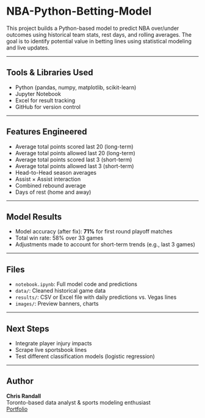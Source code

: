 # NBA-Python-Betting-Model

This project builds a Python-based model to predict NBA over/under outcomes using historical team stats, rest days, and rolling averages. The goal is to identify potential value in betting lines using statistical modeling and live updates.

---

##  Tools & Libraries Used
- Python (pandas, numpy, matplotlib, scikit-learn)
- Jupyter Notebook
- Excel for result tracking
- GitHub for version control

---

##  Features Engineered
- Average total points scored last 20 (long-term)
- Average total points allowed last 20 (long-term)
- Average total points scored last 3 (short-term)
- Average total points allowed last 3 (short-term)
- Head-to-Head season averages
- Assist × Assist interaction
- Combined rebound average
- Days of rest (home and away)

---

##  Model Results
- Model accuracy (after fix): **71%** for first round playoff matches
- Total win rate: 58% over 33 games  
- Adjustments made to account for short-term trends (e.g., last 3 games)

---

##  Files
- `notebook.ipynb`: Full model code and predictions
- `data/`: Cleaned historical game data
- `results/`: CSV or Excel file with daily predictions vs. Vegas lines
- `images/`: Preview banners, charts

---

##  Next Steps
- Integrate player injury impacts
- Scrape live sportsbook lines
- Test different classification models (logistic regression)

---

##  Author
**Chris Randall**  
Toronto-based data analyst & sports modeling enthusiast  
[Portfolio](https://www.datascienceportfol.io/ChrisRandall)
